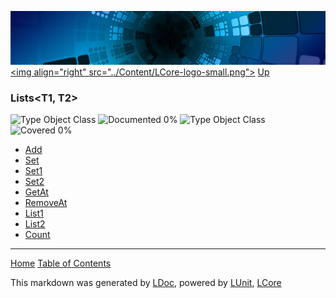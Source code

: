 ![](../Content/LCore-banner-small.png "")
[&lt;img align=&quot;right&quot; src=&quot;../Content/LCore-logo-small.png&quot;&gt;](../../README.md)
[Up](../L.md)

### Lists<T1, T2>
![Type Object Class](http://b.repl.ca/v1/Type-Object%20Class-lightgrey.png "") ![Documented 0%](http://b.repl.ca/v1/Documented-0%25-red.png "")
![Type Object Class](http://b.repl.ca/v1/Type-Object%20Class-lightgrey.png "") ![Covered 0%](http://b.repl.ca/v1/Covered-0%25-red.png "")
 - [Add](Lists%602_Add.md)
 - [Set](Lists%602_Set.md)
 - [Set1](Lists%602_Set1.md)
 - [Set2](Lists%602_Set2.md)
 - [GetAt](Lists%602_GetAt.md)
 - [RemoveAt](Lists%602_RemoveAt.md)
 - [List1](Lists%602_List1.md)
 - [List2](Lists%602_List2.md)
 - [Count](Lists%602_Count.md)



---

[Home](../../README.md) [Table of Contents](../../TableOfContents.md)

This markdown was generated by [LDoc](https://github.com/CodeSingularity/LDoc), powered by [LUnit](https://github.com/CodeSingularity/LUnit), [LCore](https://github.com/CodeSingularity/LCore)
